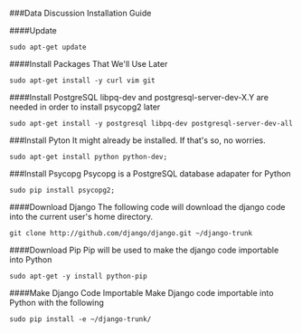 ###Data Discussion Installation Guide

####Update
```
sudo apt-get update
```

####Install Packages That We'll Use Later
```
sudo apt-get install -y curl vim git
```

####Install PostgreSQL
libpq-dev and postgresql-server-dev-X.Y are needed in order to install psycopg2 later
```
sudo apt-get install -y postgresql libpq-dev postgresql-server-dev-all
```

###Install Pyton
It might already be installed.  If that's so, no worries.
```
sudo apt-get install python python-dev;
```

###Install Psycopg
Psycopg is a PostgreSQL database adapater for Python
```
sudo pip install psycopg2;
```


####Download Django
The following code will download the django code into the current user's home directory. 
```
git clone http://github.com/django/django.git ~/django-trunk
```

####Download Pip
Pip will be used to make the django code importable into Python
```
sudo apt-get -y install python-pip
```

####Make Django Code Importable
Make Django code importable into Python with the following
```
sudo pip install -e ~/django-trunk/
```
